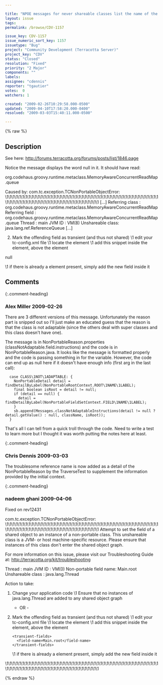 ```yaml
---

title: "NPOE messages for never shareable classes list the name of the field as null in the message"
layout: issue
tags: 
permalink: /browse/CDV-1157

issue_key: CDV-1157
issue_numeric_sort_key: 1157
issuetype: "Bug"
project: "Community Development (Terracotta Server)"
project_key: "CDV"
status: "Closed"
resolution: "Fixed"
priority: "2 Major"
components: ""
labels: 
assignee: "cdennis"
reporter: "tgautier"
votes:  0
watchers: 1

created: "2009-02-26T10:29:58.000-0500"
updated: "2009-04-10T17:58:20.000-0400"
resolved: "2009-03-03T15:40:11.000-0500"

---
```




{% raw %}



## Description

<div markdown="1" class="description">

See here: http://forums.terracotta.org/forums/posts/list/1846.page

Notice the message displays the word null in it.  It should have read:

<transient-fields> 
<field-name>org.codehaus.groovy.runtime.metaclass.MemoryAwareConcurrentReadMap.queue</field-name> 
</transient-fields> 


Caused by: com.tc.exception.TCNonPortableObjectError: 
\1\1\1\1\1\1\1\1\1\1\1\1\1\1\1\1\1\1\1\1\1\1\1\1\1\1\1\1\1\1\1\1\1\1\1\1\1\1\1\1\1\1\1\1\1\1\1\1\1\1\1\1\1\1\1\1\1\1\1\1\1\1\1\1\1\1\1\1\1\1\1\1\1\1\1\1\1\1\1 
[...] 
Referring class : org.codehaus.groovy.runtime.metaclass.MemoryAwareConcurrentReadMap 
Referring field : org.codehaus.groovy.runtime.metaclass.MemoryAwareConcurrentReadMap.queue 
Thread : main 
JVM ID : VM(8) 
Unshareable class: java.lang.ref.ReferenceQueue 
[...] 

2) Mark the offending field as transient (and thus not shared) 
\1 edit your tc-config.xml file 
\1 locate the <dso> element 
\1 add this snippet inside the <dso> element, above the <locks> element 

<transient-fields> 
<field-name>null</field-name> 
</transient-fields> 

\1 if there is already a <transient-fields> element present, simply add 
the new field inside it 



</div>

## Comments


{:.comment-heading}
### **Alex Miller** <span class="date">2009-02-26</span>

<div markdown="1" class="comment">

There are 3 different versions of this message.  Unfortunately the reason part is snipped out so I'll just make an educated guess that the reason is that the class is not adaptable (since the others deal with super classes and this class doesn't have one).  

The message is in NonPortableReason.properties (classNotAdaptable.field.instructions) and the code is in NonPortableReason.java.  It looks like the message is formatted properly and the code is passing something in for the variable.  However, the code can end up as null here if it doesn't have enough info (first arg in the last call):

      case CLASS\1NOT\1ADAPTABLE: {
        NonPortableDetail detail = findDetailByLabel(NonPortableRootContext.ROOT\1NAME\1LABEL);
        final boolean isRoot = detail != null;
        if (detail == null) {
          detail = findDetailByLabel(NonPortableFieldSetContext.FIELD\1NAME\1LABEL);
        }
        sb.append(Messages.classNotAdaptableInstructions(detail != null ? detail.getValue() : null, className, isRoot));
      }

That's all I can tell from a quick troll through the code.  Need to write a test to learn more but I thought it was worth putting the notes here at least.


</div>


{:.comment-heading}
### **Chris Dennis** <span class="date">2009-03-03</span>

<div markdown="1" class="comment">

The troublesome reference name is now added as a detail of the NonPortableReason by the TraverseTest to supplement the information provided by the initial context.

</div>


{:.comment-heading}
### **nadeem ghani** <span class="date">2009-04-06</span>

<div markdown="1" class="comment">

Fixed on rev12431

com.tc.exception.TCNonPortableObjectError: 
\1\1\1\1\1\1\1\1\1\1\1\1\1\1\1\1\1\1\1\1\1\1\1\1\1\1\1\1\1\1\1\1\1\1\1\1\1\1\1\1\1\1\1\1\1\1\1\1\1\1\1\1\1\1\1\1\1\1\1\1\1\1\1\1\1\1\1\1\1\1\1\1\1\1\1\1\1\1\1
Attempt to set the field of a shared object to an instance of a non-portable class. This
unshareable class is a JVM- or host machine-specific resource. Please ensure that instances
of this class don't enter the shared object graph.

For more information on this issue, please visit our Troubleshooting Guide at:
http://terracotta.org/kit/troubleshooting

Thread                 : main
JVM ID                 : VM(0)
Non-portable field name: Main.root
Unshareable class      : java.lang.Thread

Action to take:

1) Change your application code
   \1 Ensure that no instances of java.lang.Thread
     are added to any shared object graph

   - OR -

2) Mark the offending field as transient (and thus not shared)
   \1 edit your tc-config.xml file
   \1 locate the <dso> element
   \1 add this snippet inside the <dso> element, above the <locks> element

       <transient-fields>
         <field-name>Main.root</field-name>
       </transient-fields>

   \1 if there is already a <transient-fields> element present, simply add
     the new field inside it


\1\1\1\1\1\1\1\1\1\1\1\1\1\1\1\1\1\1\1\1\1\1\1\1\1\1\1\1\1\1\1\1\1\1\1\1\1\1\1\1\1\1\1\1\1\1\1\1\1\1\1\1\1\1\1\1\1\1\1\1\1\1\1\1\1\1\1\1\1\1\1\1\1\1\1\1\1\1\1

</div>



{% endraw %}
